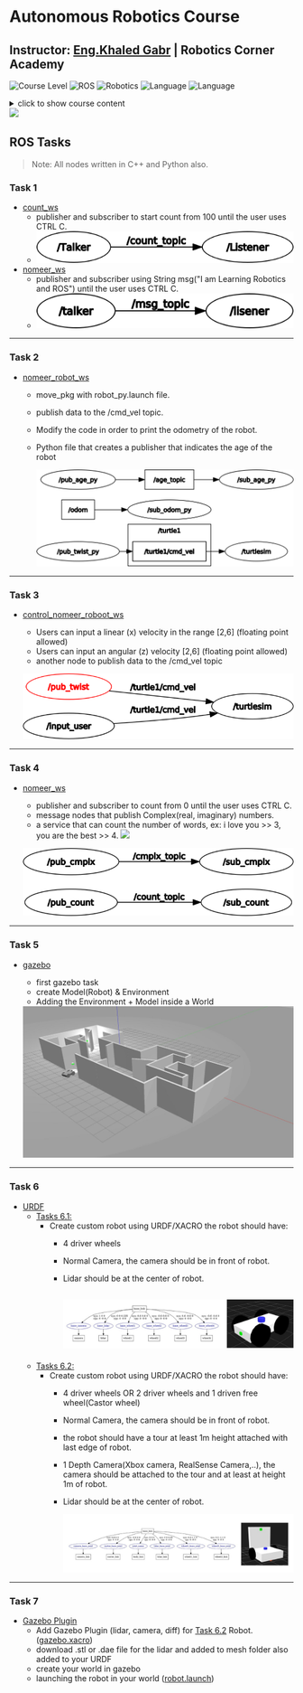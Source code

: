 # Autonomous Robotics Course
## Instructor: [Eng.Khaled Gabr](https://github.com/khaledgabr77) | Robotics Corner Academy

![Course Level](https://img.shields.io/badge/Level-Beginner-green.svg)
![ROS](https://img.shields.io/badge/skills-ROS-green.svg)
![Robotics](https://img.shields.io/badge/skills-Robotics-green.svg)
![Language](https://img.shields.io/badge/Language-Python-blue.svg)
![Language](https://img.shields.io/badge/Language-C++-blue.svg)

<details>
  <summary>click to show course content</summary>
  
    ### Course Content
  
    - Introduction to Linux, Terminal, and Shell
    - Python Programming
    - C++ Programming
    - Introduction to ROS and ROS installation
    - ROS Core Concepts:
      - Master
      - Nodes
      - Topics
      - Messages
      - Services
    - ROS Labs (rostopic, rosmsg, rosnode, rosservice)
    - Creating a ROS WorkSpace and Packages
    - Writing a ROS Publisher and Subscriber
    - Writing a ROS Service and Client
    - Creating a Custom ROS Message
    - ROS Tools:
      - Launch files
      - ROS Bag
      - RQT
      - Remap
    - Gazebo, RVIZ: creating a custom robot using Gazebo
    - Creating a custom robot using URDF
    - Adding Gazebo plugins with ROS
    - Kinematics with ROS
    - Turtlebot3 Lab
    - ROS project
    - TF ROS
    - 2D and 3D Frames
    - Transformations
    - Localization:
      - Kalman Filter
      - MCL
      - AMCL Package
    - SLAM
    - Navigation
</details>

<img src="https://cdn-icons-png.flaticon.com/512/2814/2814666.png" width="30" />

## ROS Tasks

> Note: All nodes written in C++ and Python also.

### Task 1
* [count_ws](Task_1/count_ws)
  * publisher and subscriber to start count from 100 until the user uses CTRL C.
  * ![](Task_1/count_ws/rosgraph.png)
* [nomeer_ws](Task_1/nomeer_ws)
  * publisher and subscriber using String msg("I am Learning Robotics and ROS") until the user uses CTRL C.
  * ![](Task_1/nomeer_ws/rosgraph.png)
  
---
### Task 2
* [nomeer_robot_ws](Task_2/nomeer_robot_ws)
  * move_pkg with robot_py.launch file.
  * publish data to the /cmd_vel topic.
  * Modify the code in order to print the odometry of the robot.
  * Python file that creates a publisher that indicates the age of the robot
  
    ![](Task_2/nomeer_robot_ws/rosgraph.png)

---
### Task 3
* [control_nomeer_roboot_ws](Task_3/control_nomeer_roboot_ws)
  * Users can input a linear (x) velocity in the range [2,6] (floating point allowed)
  * Users can input an angular (z) velocity [2,6] (floating point allowed)
  * another node to publish data to the /cmd_vel topic
  
  ![](Task_3/control_nomeer_roboot_ws/rosgraph.png)

---
### Task 4
* [nomeer_ws](Task_4/nomeer_ws)
  * publisher and subscriber to count from 0 until the user uses CTRL C.
  * message nodes that publish Complex(real, imaginary) numbers.
  * a service that can count the number of words, ex: i love you >> 3, you are the best >> 4. [![](https://img.shields.io/badge/-issue-critical.svg)](https://github.com/nomeera/Autonomous-Robotics-Course/tree/master/4.ROS/Tasks/Task_4/nomeer_ws/src/n_words_pkg)

  ![](Task_4/nomeer_ws/rosgraph.png)
  
---
### Task 5
* [gazebo](Task_5/src)
  * first gazebo task
  * create Model(Robot) & Environment
  * Adding the Environment + Model  inside a World
  
  <img src="Task_5/src/nomeer_gazebo_pkg/default_gzclient_camera(1)-2023-02-11T20_32_22.012985.jpg" width="600">
  
---
### Task 6
* [URDF](Task_6/src/nomeer_xacro_pkg/urdf/)
  * [Tasks 6.1:](/4.ROS/Tasks/Task_6/src/nomeer_xacro_pkg/urdf/Robot_1/nomeer1_robot.xacro)
    - Create custom robot using URDF/XACRO the robot should have:
      - 4 driver wheels 
      - Normal Camera, the camera should be in front of robot.
      - Lidar should be at the center of robot.
      
        ![](Task_6/src/nomeer_xacro_pkg/urdf/Robot_1/urdf_task1.jpeg)
        ---
  * [Tasks 6.2:](Task_7/src/robot_description/urdf/robot.xacro)
    - Create custom robot using URDF/XACRO the robot should have:
      - 4 driver wheels OR 2 driver wheels and 1 driven free wheel(Castor wheel)
      - Normal Camera, the camera should be in front of robot.
      - the robot should have a tour at least 1m height attached with last edge of robot.
      - 1 Depth Camera(Xbox camera, RealSense Camera,..), the camera should be attached to the tour and at least at height 1m of robot.
      - Lidar should be at the center of robot.
      
        ![](Task_7/src/robot_description/urdf/robot.jpeg)
        
---
### Task 7
* [Gazebo Plugin](/4.ROS/Tasks/Task_7/src)
  * Add Gazebo Plugin (lidar, camera, diff) for [Task 6.2](Task_7/src/robot_description/urdf/robot.xacro) Robot. ([gazebo.xacro](4.ROS/Tasks/Task_7/src/robot_description/urdf/gazebo.xacro))
  * download .stl or .dae file for the lidar and added to mesh folder also added to your URDF
  * create your world in gazebo
  * launching the robot in your world ([robot.launch](Task_7/src/robot_gazebo/launch/robot.launch))
